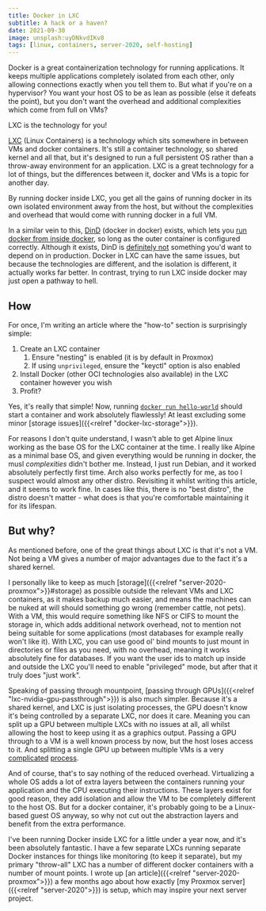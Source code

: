 ```yaml
---
title: Docker in LXC
subtitle: A hack or a haven?
date: 2021-09-30
image: unsplash:uyDNkvdIKv8
tags: [linux, containers, server-2020, self-hosting]
---
```


Docker is a great containerization technology for running applications. It keeps multiple applications completely isolated from each other, only allowing connections exactly when you tell them to. But what if you're on a hypervisor? You want your host OS to be as lean as possible (else it defeats the point), but you don't want the overhead and additional complexities which come from full on VMs?

LXC is the technology for you!

[LXC](https://linuxcontainers.org/lxc/introduction/) (Linux Containers) is a technology which sits somewhere in between VMs and docker containers. It's still a container technology, so shared kernel and all that, but it's designed to run a full persistent OS rather than a throw-away environment for an application. LXC is a great technology for a lot of things, but the differences between it, docker and VMs is a topic for another day.

By running docker inside LXC, you get all the gains of running docker in its own isolated environment away from the host, but without the complexities and overhead that would come with running docker in a full VM.

In a similar vein to this, [DinD](https://hub.docker.com/_/docker/) (docker in docker) exists, which lets you [run docker from inside docker](https://www.docker.com/blog/docker-can-now-run-within-docker/), so long as the outer container is configured correctly. Although it exists, DinD is [definitely not](https://jpetazzo.github.io/2015/09/03/do-not-use-docker-in-docker-for-ci/) something you'd want to depend on in production. Docker in LXC can have the same issues, but because the technologies are different, and the isolation is different, it actually works far better. In contrast, trying to run LXC inside docker may just open a pathway to hell.

## How

For once, I'm writing an article where the "how-to" section is surprisingly simple:

1. Create an LXC container
    1. Ensure "nesting" is enabled (it is by default in Proxmox)
    2. If using `unprivileged`, ensure the "keyctl" option is also enabled
2. Install Docker (other OCI technologies also available) in the LXC container however you wish
3. Profit?

Yes, it's really that simple! Now, running [`docker run hello-world`](https://hub.docker.com/_/hello-world/) should start a container and work absolutely flawlessly! At least excluding some minor [storage issues]({{<relref "docker-lxc-storage">}}).

For reasons I don't quite understand, I wasn't able to get Alpine linux working as the base OS for the LXC container at the time. I really like Alpine as a minimal base OS, and given everything would be running in docker, the musl _complexities_ didn't bother me. Instead, I just run Debian, and it worked absolutely perfectly first time. Arch also works perfectly for me, as too I suspect would almost any other distro. Revisiting it whilst writing this article, and it seems to work fine. In cases like this, there is no "best distro", the distro doesn't matter - what does is that you're comfortable maintaining it for its lifespan.

## But why?

As mentioned before, one of the great things about LXC is that it's not a VM. Not being a VM gives a number of major advantages due to the fact it's a shared kernel.

I personally like to keep as much [storage]({{<relref "server-2020-proxmox">}}#storage) as possible outside the relevant VMs and LXC containers, as it makes backup much easier, and means the machines can be nuked at will should something go wrong (remember cattle, not pets). With a VM, this would require something like NFS or CIFS to mount the storage in, which adds additional network overhead, not to mention not being suitable for some applications (most databases for example really won't like it). With LXC, you can use good ol' bind mounts to just mount in directories or files as you need, with no overhead, meaning it works absolutely fine for databases. If you want the user ids to match up inside and outside the LXC you'll need to enable "privileged" mode, but after that it truly does "just work".

Speaking of passing through mountpoint, [passing through GPUs]({{<relref "lxc-nvidia-gpu-passthrough">}}) is also much simpler. Because it's a shared kernel, and LXC is just isolating processes, the GPU doesn't know it's being controlled by a separate LXC, nor does it care. Meaning you can split up a GPU between multiple LXCs with no issues at all, all whilst allowing the host to keep using it as a graphics output. Passing a GPU through to a VM is a well known process by now, but the host loses access to it. And splitting a single GPU up between multiple VMs is a very [complicated](https://www.youtube.com/watch?v=XLLcc29EZ_8) [process](https://blog.ktz.me/why-i-stopped-using-intel-gvt-g-on-proxmox/).

And of course, that's to say nothing of the reduced overhead. Virtualizing a whole OS adds a lot of extra layers between the containers running your application and the CPU executing their instructions. These layers exist for good reason, they add isolation and allow the VM to be completely different to the host OS. But for a docker container, it's probably going to be a Linux-based guest OS anyway, so why not cut out the abstraction layers and benefit from the extra performance.

I've been running Docker inside LXC for a little under a year now, and it's been absolutely fantastic. I have a few separate LXCs running separate Docker instances for things like monitoring (to keep it separate), but my primary "throw-all" LXC has a number of different docker containers with a number of mount points. I wrote up [an article]({{<relref "server-2020-proxmox">}}) a few months ago about how exactly [my Proxmox server]({{<relref "server-2020">}}) is setup, which may inspire your next server project.
